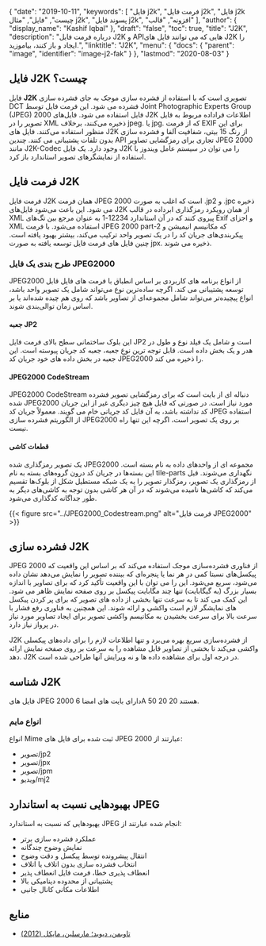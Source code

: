 {
  "date": "2019-10-11",
  "keywords": [
"فایل j2k",
"فرمت فایل j2k",
"فایل j2k چیست",
"فایل",
"مثال j2k",
"پسوند فایل j2k",
"افزونه",
"قالب"
],
  "author": {
    "display_name": "Kashif Iqbal"
},
  "draft": "false",
  "toc": true,
  "title": "J2K",
  "description": "درباره فرمت فایل J2K و APIهایی که می توانند فایل های J2K را ایجاد و باز کنند، بیاموزید.",
  "linktitle": "J2K",
  "menu": {
    "docs": {
      "parent": "image",
      "identifier": "image-j2-fak"
}
},
  "lastmod": "2020-08-03"
}

## فایل J2K چیست؟

فایل **J2K** تصویری است که با استفاده از فشرده سازی موجک به جای فشرده سازی DCT فشرده می شود. این فرمت فایل توسط Joint Photographic Experts Group (JPEG) 2000 فایل استفاده می شود. فایل‌های J2K اطلاعات فراداده مربوط به فایل تصویر را در XML ذخیره می‌کنند، برخلاف jpeg. یا jpg. که از فرمت EXIF برای این منظور استفاده می‌کنند. فایل های J2K از رنگ 15 بیتی، شفافیت آلفا و فشرده سازی بدون تلفات پشتیبانی می کنند. چندین API تجاری برای رمزگشایی تصاویر JPEG 2000 مانند J2K-Codec وجود دارد. یک فایل J2K را می توان در سیستم عامل ویندوز با استفاده از نمایشگرهای تصویر استاندارد باز کرد.

## فرمت فایل J2K ##

فرمت فایل J2K همان فرمت JPEG 2000 است که اغلب به صورت .jp2 و .jpc ذخیره می شود. این باعث می‌شود فایل‌های J2K از همان رویکرد رمزگذاری ابرداده در قالب XML پیروی کنند که در آن استاندارد 12234-1 به عنوان مرجع بین تگ‌های Exif و اجزای XML استفاده می‌شود. با فرمت JPEG 2000 part-2 که مکانیسم انیمیشن و پیکربندی‌های جریان کد را در یک تصویر واحد ترکیب می‌کند، بیشتر بهبود یافته است. چنین فایل های فرمت فایل توسعه یافته به صورت jpx. ذخیره می شوند.

### طرح بندی یک فایل JPEG2000 ###

JPEG2000 از انواع برنامه های کاربردی بر اساس انطباق با فرمت های فایل قابل توسعه پشتیبانی می کند. اگرچه ساده‌ترین نوع می‌تواند شامل یک تصویر واحد باشد، انواع پیچیده‌تر می‌تواند شامل مجموعه‌ای از تصاویر باشد که روی هم چیده شده‌اند یا بر اساس زمان توالی‌بندی شوند.

#### جعبه JP2 ####
این بلوک ساختمانی سطح بالای فرمت فایل JP2 است و شامل یک فیلد نوع و طول در هدر و یک بخش داده است. قابل توجه ترین نوع جعبه، جعبه کد جریان پیوسته است. این جعبه در بخش داده های خود جریان کد JPEG2000 را ذخیره می کند.

#### JPEG2000 CodeStream ####

JPEG2000 CodeStream دنباله ای از بایت است که برای رمزگشایی تصویر فشرده شده JPEG2000 مورد نیاز است. در صورتی که فایل هیچ چیز دیگری غیر از این جریان کد نداشته باشد، به آن فایل کد جریانی خام می گویند. معمولاً جریان کد JPEG استفاده از الگوریتم فشرده سازی JPEG2000 بر روی یک تصویر است، اگرچه این تنها راه نیست.

#### قطعات کاشی ####

یک تصویر رمزگذاری شده JPEG2000 مجموعه ای از واحدهای داده به نام بسته است. این بسته‌ها در جریان کد درون گروه‌های بسته به نام tile-parts نگهداری می‌شوند. قبل از رمزگذاری یک تصویر، رمزگذار تصویر را به یک شبکه مستطیل شکل از بلوک‌ها تقسیم می‌کند که کاشی‌ها نامیده می‌شوند که در آن هر کاشی بدون توجه به کاشی‌های دیگر به طور جداگانه کدگذاری می‌شود.

{{< figure src="../JPEG2000_Codestream.png" alt="فرمت فایل JPEG2000" >}}

## فشرده سازی J2K ##
JPEG 2000 از فناوری فشرده‌سازی موجک استفاده می‌کند که بر اساس این واقعیت که پیکسل‌های نسبتا کمی در هر نما یا پنجره‌ای که بیننده تصویر را نمایش می‌دهد نشان داده می‌شود، سریع می‌شود. این را می توان با این واقعیت تأکید کرد که برای تصاویر با اندازه بسیار بزرگ (به گیگابایت) تنها چند مگابایت پیکسل بر روی صفحه نمایش ظاهر می شود. این کمک می کند تا به سرعت تنها بخشی از داده های تصویر که برای پر کردن پیکسل های نمایشگر لازم است واکشی و ارائه شوند. این همچنین به فناوری رفع فشار با سرعت بالا برای سرعت بخشیدن به مکانیسم واکشی تصویر برای ایجاد تصاویر مورد نیاز در پرواز نیاز دارد.

J2K از فشرده‌سازی سریع بهره می‌برد و تنها اطلاعات لازم را برای داده‌های پیکسلی واکشی می‌کند تا بخشی از تصاویر قابل مشاهده را به سرعت بر روی صفحه نمایش ارائه دهد. J2K در درجه اول برای مشاهده داده ها و نه ویرایش آنها طراحی شده است.

## شناسه J2K ##
فایل های JPEG 2000 دارای بایت های امضا 6A 50 20 20 هستند.

### انواع مایم ###
انواع Mime ثبت شده برای فایل های JPEG 2000 عبارتند از:
  * تصویر/jp2
  * تصویر/jpx
  * تصویر/jpm
  * ویدیو/mj2

## بهبودهایی نسبت به استاندارد JPEG ##
بهبودهایی که نسبت به استاندارد JPEG انجام شده عبارتند از:
  * عملکرد فشرده سازی برتر
  * نمایش وضوح چندگانه
  * انتقال پیشرونده توسط پیکسل و دقت وضوح
  * انتخاب فشرده سازی بدون اتلاف یا اتلاف
  * انعطاف پذیری خطا، فرمت فایل انعطاف پذیر
  * پشتیبانی از محدوده دینامیکی بالا
  * اطلاعات مکانی کانال جانبی

## منابع ##
  * [تاوبمن، دیوید؛ مارسلین، مایکل (2012)](https://books.google.com/books?id=y7HeBwAAQBAJ&pg=PA402)

